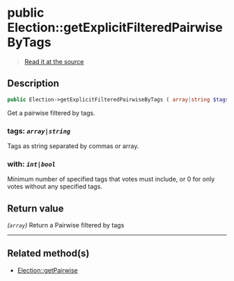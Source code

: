 # public Election::getExplicitFilteredPairwiseByTags

> [Read it at the source](https://github.com/julien-boudry/Condorcet/blob/master/src/ElectionProcess/ResultsProcess.php#L233)

## Description    

```php
public Election->getExplicitFilteredPairwiseByTags ( array|string $tags [, int|bool $with = 1] ): array
```

Get a pairwise filtered by tags.
    

### **tags:** *`array|string`*   
Tags as string separated by commas or array.    


### **with:** *`int|bool`*   
Minimum number of specified tags that votes must include, or 0 for only votes without any specified tags.    


## Return value   

*(`array`)* Return a Pairwise filtered by tags


---------------------------------------

## Related method(s)      

* [Election::getPairwise](/Docs/api-reference/Election%20Class/Election--getPairwise.md)    
